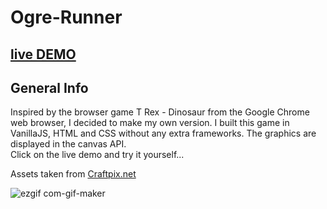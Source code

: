 # Ogre-Runner
## [live DEMO](https://ogre-run.netlify.app/)

## General Info
Inspired by the browser game T Rex - Dinosaur from the Google Chrome web browser, I decided to make my own version. I built this game in VanillaJS, HTML and CSS without any extra frameworks. The graphics are displayed in the canvas API.<br/>
Click on the live demo and try it yourself...

Assets taken from [Craftpix.net](https://craftpix.net/)

![ezgif com-gif-maker](https://user-images.githubusercontent.com/80982136/128262236-109f6078-5bd9-4d6c-968e-6136990f23e6.gif)



